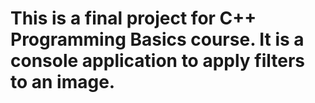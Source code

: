 # This is a final project for C++ Programming Basics course. It is a console application to apply filters to an image.
